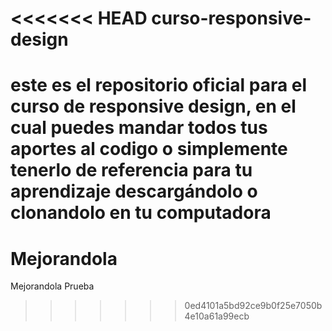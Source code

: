 <<<<<<< HEAD
curso-responsive-design
=======================

este es el repositorio oficial para el curso de responsive design, en el cual puedes mandar todos tus aportes al codigo o simplemente tenerlo de referencia para tu aprendizaje descargándolo o clonandolo en tu computadora
=======
Mejorandola
===========

Mejorandola Prueba 
>>>>>>> 0ed4101a5bd92ce9b0f25e7050b4e10a61a99ecb
